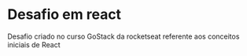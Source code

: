 # Desafio em react
Desafio criado no curso GoStack da rocketseat referente aos conceitos iniciais de React
